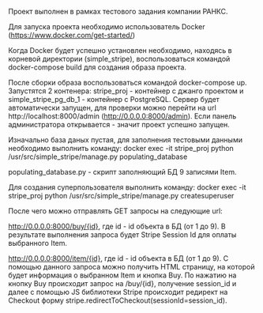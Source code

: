 Проект выполнен в рамках тестового задания компании РАНКС.

Для запуска проекта необходимо использователь Docker (https://www.docker.com/get-started/)

Когда Docker будет успешно установлен необходимо, находясь в корневой директории (simple_stripe), 
воспользоваться командой docker-compose build для создания образа проекта.

После сборки образа воспользоваться командой docker-compose up.
Запустятся 2 контенера: stripe_proj - контейнер с джанго проектом и simple_stripe_pg_db_1 - контейнер с PostgreSQL.
Сервер будет автоматически запущен, для проверки можно перейти на url http://localhost:8000/admin (http://0.0.0.0:8000/admin).
Если панель администратора открывается - значит проект успешно запущен.

Изначально база даных пустая, для заполнения тестовыми данными необходимо выполнить команду:
docker exec -it stripe_proj python /usr/src/simple_stripe/manage.py populating_database

populating_database.py - скрипт заполняющий БД 9 записями Item.

Для создания суперпользователя выполнить команду: 
docker exec -it stripe_proj python /usr/src/simple_stripe/manage.py createsuperuser

После чего можно отправлять GET запросы на следующие url:

http://0.0.0.0:8000/buy/{id}, где id - id объекта в БД (от 1 до 9).
В результате выполнения запроса будет Stripe Session Id для оплаты выбранного Item.

http://0.0.0.0:8000/item/{id}, где id - id объекта в БД (от 1 до 9).
C помощью данного запроса можно получить HTML страницу, на которой будет информация о выбранном Item и кнопка Buy. 
По нажатию на кнопку Buy происходит запрос на /buy/{id}, получение session_id и далее с помощью JS библиотеки Stripe 
происходит редирект на Checkout форму stripe.redirectToCheckout(sessionId=session_id).

